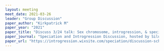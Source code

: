 ```yaml
---
layout: meeting
meet_date: 2021-03-26
leader: "Group Discussion"
paper_author: "Kirkpatrick M"
paper_year: "2021"
paper_title: "Discuss 3/24 talk: Sex chromosome, introgression, & speciation of sticklebacks"
paper_journal: "Speciation and Introgression Discussion, hosted by Silu Wang at UC Berkeley"
paper_url: "https://introgression.wixsite.com/speciation/discussion-schedule"
---
```

